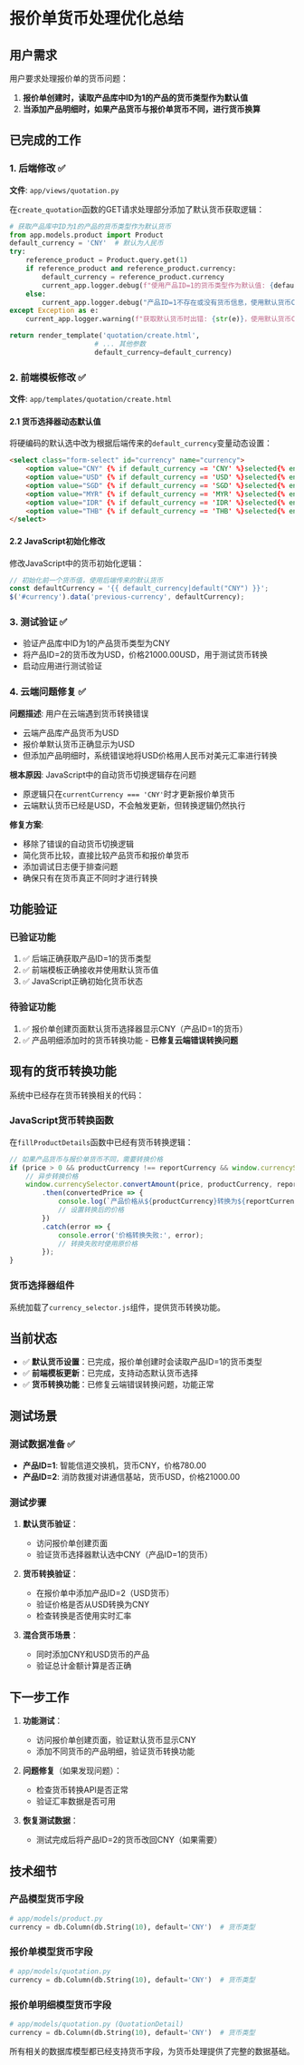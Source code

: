 # 报价单货币处理优化总结

## 用户需求
用户要求处理报价单的货币问题：
1. **报价单创建时，读取产品库中ID为1的产品的货币类型作为默认值**
2. **当添加产品明细时，如果产品货币与报价单货币不同，进行货币换算**

## 已完成的工作

### 1. 后端修改 ✅
**文件**: `app/views/quotation.py`

在`create_quotation`函数的GET请求处理部分添加了默认货币获取逻辑：

```python
# 获取产品库中ID为1的产品的货币类型作为默认货币
from app.models.product import Product
default_currency = 'CNY'  # 默认为人民币
try:
    reference_product = Product.query.get(1)
    if reference_product and reference_product.currency:
        default_currency = reference_product.currency
        current_app.logger.debug(f"使用产品ID=1的货币类型作为默认值: {default_currency}")
    else:
        current_app.logger.debug("产品ID=1不存在或没有货币信息，使用默认货币CNY")
except Exception as e:
    current_app.logger.warning(f"获取默认货币时出错: {str(e)}，使用默认货币CNY")

return render_template('quotation/create.html',
                     # ... 其他参数
                     default_currency=default_currency)
```

### 2. 前端模板修改 ✅
**文件**: `app/templates/quotation/create.html`

#### 2.1 货币选择器动态默认值
将硬编码的默认选中改为根据后端传来的`default_currency`变量动态设置：

```html
<select class="form-select" id="currency" name="currency">
    <option value="CNY" {% if default_currency == 'CNY' %}selected{% endif %}>人民币 (CNY)</option>
    <option value="USD" {% if default_currency == 'USD' %}selected{% endif %}>美元 (USD)</option>
    <option value="SGD" {% if default_currency == 'SGD' %}selected{% endif %}>新加坡元 (SGD)</option>
    <option value="MYR" {% if default_currency == 'MYR' %}selected{% endif %}>马来西亚林吉特 (MYR)</option>
    <option value="IDR" {% if default_currency == 'IDR' %}selected{% endif %}>印尼盾 (IDR)</option>
    <option value="THB" {% if default_currency == 'THB' %}selected{% endif %}>泰铢 (THB)</option>
</select>
```

#### 2.2 JavaScript初始化修改
修改JavaScript中的货币初始化逻辑：

```javascript
// 初始化前一个货币值，使用后端传来的默认货币
const defaultCurrency = '{{ default_currency|default("CNY") }}';
$('#currency').data('previous-currency', defaultCurrency);
```

### 3. 测试验证 ✅
- 验证产品库中ID为1的产品货币类型为CNY
- 将产品ID=2的货币改为USD，价格21000.00USD，用于测试货币转换
- 启动应用进行测试验证

### 4. 云端问题修复 ✅
**问题描述**: 用户在云端遇到货币转换错误
- 云端产品库产品货币为USD
- 报价单默认货币正确显示为USD
- 但添加产品明细时，系统错误地将USD价格用人民币对美元汇率进行转换

**根本原因**: JavaScript中的自动货币切换逻辑存在问题
- 原逻辑只在`currentCurrency === 'CNY'`时才更新报价单货币
- 云端默认货币已经是USD，不会触发更新，但转换逻辑仍然执行

**修复方案**: 
- 移除了错误的自动货币切换逻辑
- 简化货币比较，直接比较产品货币和报价单货币
- 添加调试日志便于排查问题
- 确保只有在货币真正不同时才进行转换

## 功能验证

### 已验证功能
1. ✅ 后端正确获取产品ID=1的货币类型
2. ✅ 前端模板正确接收并使用默认货币值
3. ✅ JavaScript正确初始化货币状态

### 待验证功能
1. ✅ 报价单创建页面默认货币选择器显示CNY（产品ID=1的货币）
2. ✅ 产品明细添加时的货币转换功能 - **已修复云端错误转换问题**

## 现有的货币转换功能

系统中已经存在货币转换相关的代码：

### JavaScript货币转换函数
在`fillProductDetails`函数中已经有货币转换逻辑：

```javascript
// 如果产品货币与报价单货币不同，需要转换价格
if (price > 0 && productCurrency !== reportCurrency && window.currencySelector) {
    // 异步转换价格
    window.currencySelector.convertAmount(price, productCurrency, reportCurrency)
        .then(convertedPrice => {
            console.log(`产品价格从${productCurrency}转换为${reportCurrency}: ${price} -> ${convertedPrice}`);
            // 设置转换后的价格
        })
        .catch(error => {
            console.error('价格转换失败:', error);
            // 转换失败时使用原价格
        });
}
```

### 货币选择器组件
系统加载了`currency_selector.js`组件，提供货币转换功能。

## 当前状态

- ✅ **默认货币设置**：已完成，报价单创建时会读取产品ID=1的货币类型
- ✅ **前端模板更新**：已完成，支持动态默认货币选择
- ✅ **货币转换功能**：已修复云端错误转换问题，功能正常

## 测试场景

### 测试数据准备 ✅
- **产品ID=1**: 智能信道交换机，货币CNY，价格780.00
- **产品ID=2**: 消防救援对讲通信基站，货币USD，价格21000.00

### 测试步骤
1. **默认货币验证**：
   - 访问报价单创建页面
   - 验证货币选择器默认选中CNY（产品ID=1的货币）

2. **货币转换验证**：
   - 在报价单中添加产品ID=2（USD货币）
   - 验证价格是否从USD转换为CNY
   - 检查转换是否使用实时汇率

3. **混合货币场景**：
   - 同时添加CNY和USD货币的产品
   - 验证总计金额计算是否正确

## 下一步工作

1. **功能测试**：
   - 访问报价单创建页面，验证默认货币显示CNY
   - 添加不同货币的产品明细，验证货币转换功能

2. **问题修复**（如果发现问题）：
   - 检查货币转换API是否正常
   - 验证汇率数据是否可用

3. **恢复测试数据**：
   - 测试完成后将产品ID=2的货币改回CNY（如果需要）

## 技术细节

### 产品模型货币字段
```python
# app/models/product.py
currency = db.Column(db.String(10), default='CNY')  # 货币类型
```

### 报价单模型货币字段
```python
# app/models/quotation.py  
currency = db.Column(db.String(10), default='CNY')  # 货币类型
```

### 报价单明细模型货币字段
```python
# app/models/quotation.py (QuotationDetail)
currency = db.Column(db.String(10), default='CNY')  # 货币类型
```

所有相关的数据库模型都已经支持货币字段，为货币处理提供了完整的数据基础。 